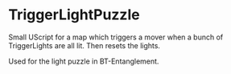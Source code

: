 # TriggerLightPuzzle
Small UScript for a map which triggers a mover when a bunch of TriggerLights are all lit. Then resets the lights.

Used for the light puzzle in BT-Entanglement.
